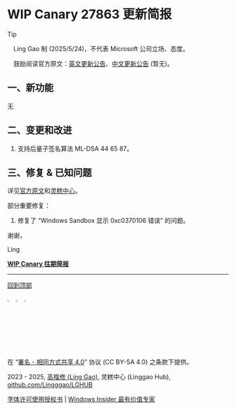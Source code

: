 <SPAN ID = 'HEAD'/>

# WIP Canary 27863 更新简报

> [!TIP]
>
> &emsp;Ling Gao 制 (2025/5/24)，不代表 Microsoft 公司立场、态度。
>
> &emsp;鼓励阅读官方原文：[英文更新公告](https://blogs.windows.com/windows-insider/2025/05/23/announcing-windows-11-insider-preview-build-27863-canary-channel)、[中文更新公告]() (暂无)。

## 一、新功能

无

## 二、变更和改进

1. 支持后量子签名算法 ML-DSA 44 65 87。

## 三、修复 & 已知问题

详见[官方原文](https://blogs.windows.com/windows-insider/2025/05/23/announcing-windows-11-insider-preview-build-27863-canary-channel)和[灵糕中心](https://github.com/Lingggao/LGHUB)。

部分重要修复：

1. 修复了 “Windows Sandbox 显示 0xc0370106 错误” 的问题。

谢谢，

Ling

[**WIP Canary 往期简报**](Documents/Canary_Previous)

---

[回到顶部](#HEAD)

<img src="https://mirrors.creativecommons.org/presskit/icons/cc.xlarge.png" width = "3%" /> <img src="https://mirrors.creativecommons.org/presskit/icons/by.xlarge.png" width = "3%" /> <img src="https://mirrors.creativecommons.org/presskit/icons/sa.xlarge.png" width = "3%" />

在 “[署名 - 相同方式共享 4.0](https://creativecommons.org/licenses/by-sa/4.0/legalcode.zh-Hans)” 协议 (CC BY-SA 4.0) 之条款下提供。

2023 - 2025, [高楷修 (Ling Gao)](https://github.com/Lingggao), 灵糕中心 (Linggao Hub), [github.com/Lingggao/LGHUB](https://github.com/Lingggao/LGHUB)

[字体许可使用授权书](Images/字体许可使用授权书.png) | [Windows Insider 最有价值专家](https://github.com/Lingggao/LGHUB/blob/main/Images/Windows%20Insider%20MVP.png?raw=true)